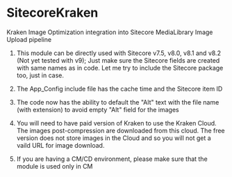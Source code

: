 # SitecoreKraken
Kraken Image Optimization integration into Sitecore MediaLibrary Image Upload pipeline

1. This module can be directly used with Sitecore v7.5, v8.0, v8.1 and v8.2 (Not yet tested with v9); Just make sure the Sitecore fields are created with same names as in code. Let me try to include the Sitecore package too, just in case.

2. The App_Config include file has the cache time and the Sitecore item ID

3. The code now has the ability to default the "Alt" text with the file name (with extension) to avoid empty "Alt" field for the images

4. You will need to have paid version of Kraken to use the Kraken Cloud. The images post-compression are downloaded from this cloud. The free version does not store images in the Cloud and so you will not get a vaild URL for image download.

5. If you are having a CM/CD environment, please make sure that the module is used only in CM
